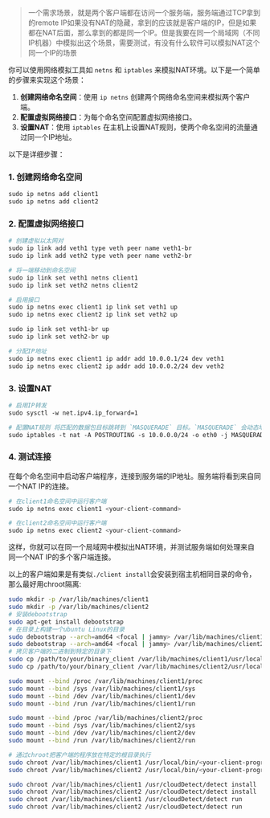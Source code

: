 
> 一个需求场景，就是两个客户端都在访问一个服务端，服务端通过TCP拿到的remote IP如果没有NAT的隐藏，拿到的应该就是客户端的IP，但是如果都在NAT后面，那么拿到的都是同一个IP。但是我要在同一个局域网（不同IP机器）中模拟出这个场景，需要测试，有没有什么软件可以模拟NAT这个同一个IP的场景

你可以使用网络模拟工具如 `netns` 和 `iptables` 来模拟NAT环境。以下是一个简单的步骤来实现这个场景：

1. **创建网络命名空间**：使用 `ip netns` 创建两个网络命名空间来模拟两个客户端。
2. **配置虚拟网络接口**：为每个命名空间配置虚拟网络接口。
3. **设置NAT**：使用 `iptables` 在主机上设置NAT规则，使两个命名空间的流量通过同一个IP地址。

以下是详细步骤：

### 1. 创建网络命名空间

```bash
sudo ip netns add client1
sudo ip netns add client2
```


### 2. 配置虚拟网络接口


```bash
# 创建虚拟以太网对
sudo ip link add veth1 type veth peer name veth1-br
sudo ip link add veth2 type veth peer name veth2-br

# 将一端移动到命名空间
sudo ip link set veth1 netns client1
sudo ip link set veth2 netns client2

# 启用接口
sudo ip netns exec client1 ip link set veth1 up
sudo ip netns exec client2 ip link set veth2 up

sudo ip link set veth1-br up
sudo ip link set veth2-br up

# 分配IP地址
sudo ip netns exec client1 ip addr add 10.0.0.1/24 dev veth1
sudo ip netns exec client2 ip addr add 10.0.0.2/24 dev veth2

```


### 3. 设置NAT

```bash
# 启用IP转发
sudo sysctl -w net.ipv4.ip_forward=1

# 配置NAT规则 将匹配的数据包目标跳转到 `MASQUERADE` 目标。`MASQUERADE` 会动态地将源 IP 地址替换为外部接口的 IP 地址，并在连接关闭时自动清理。
sudo iptables -t nat -A POSTROUTING -s 10.0.0.0/24 -o eth0 -j MASQUERADE
```



### 4. 测试连接

在每个命名空间中启动客户端程序，连接到服务端的IP地址。服务端将看到来自同一个NAT IP的连接。

```bash
# 在client1命名空间中运行客户端
sudo ip netns exec client1 <your-client-command>

# 在client2命名空间中运行客户端
sudo ip netns exec client2 <your-client-command>
```

这样，你就可以在同一个局域网中模拟出NAT环境，并测试服务端如何处理来自同一个NAT IP的多个客户端连接。


以上的客户端如果是有类似`./client install`会安装到宿主机相同目录的命令，那么最好用chroot隔离:

```bash
sudo mkdir -p /var/lib/machines/client1
sudo mkdir -p /var/lib/machines/client2
# 安装debootstrap
sudo apt-get install debootstrap
# 在目录上构建一个ubuntu Linux的目录
sudo debootstrap --arch=amd64 <focal | jammy> /var/lib/machines/client1 http://archive.ubuntu.com/ubuntu/
sudo debootstrap --arch=amd64 <focal | jammy> /var/lib/machines/client2 http://archive.ubuntu.com/ubuntu/
# 拷贝客户端的二进制到特定的目录下
sudo cp /path/to/your/binary_client /var/lib/machines/client1/usr/local/bin/
sudo cp /path/to/your/binary_client /var/lib/machines/client2/usr/local/bin/

sudo mount --bind /proc /var/lib/machines/client1/proc
sudo mount --bind /sys /var/lib/machines/client1/sys
sudo mount --bind /dev /var/lib/machines/client1/dev
sudo mount --bind /run /var/lib/machines/client1/run

sudo mount --bind /proc /var/lib/machines/client2/proc
sudo mount --bind /sys /var/lib/machines/client2/sys
sudo mount --bind /dev /var/lib/machines/client2/dev
sudo mount --bind /run /var/lib/machines/client2/run

# 通过chroot把客户端的程序放在特定的根目录执行
sudo chroot /var/lib/machines/client1 /usr/local/bin/<your-client-program> <cmd-lines>
sudo chroot /var/lib/machines/client2 /usr/local/bin/<your-client-program> <cmd-lines>

sudo chroot /var/lib/machines/client1 /usr/cloudDetect/detect install
sudo chroot /var/lib/machines/client2 /usr/cloudDetect/detect install
sudo chroot /var/lib/machines/client1 /usr/cloudDetect/detect run
sudo chroot /var/lib/machines/client2 /usr/cloudDetect/detect run
```